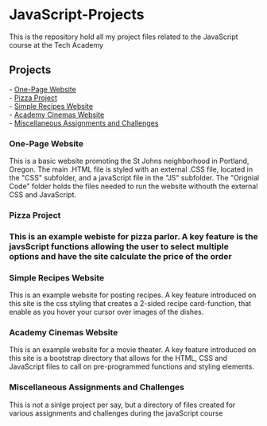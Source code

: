 # JavaScript-Projects
<p>This is the repository hold all my project files related to the JavaScript course at the Tech Academy</p>

<h2>Projects</h2>
  <p>
    - <a href="#one_page">One-Page Website</a><br>
    - <a href="#pizza">Pizza Project</a><br>
    - <a href="#simple_recipes">Simple Recipes Website</a><br>
    - <a href="#academy_cinemas">Academy Cinemas Website</a><br>
    - <a href="#misc">Miscellaneous Assignments and Challenges</a>
  </p>
  
<h3 id="one_page">One-Page Website</h3>
  <p>This is a basic website promoting the St Johns neighborhood in Portland, Oregon. The main .HTML file is styled with an external .CSS file, located in the "CSS" subfolder, and a javaScript file in the "JS" subfolder. The "Orignial Code" folder holds the files needed to run the website withouth the external CSS and JavaScript.</p>

<h3 id="pizza">Pizza Project<h3>
  <p>This is an example webiste for pizza parlor. A key feature is the javsScript functions allowing the user to select multiple options and have the site calculate the price of the order</p>

<h3 id="simple_recipes">Simple Recipes Website</h3>
  <p>This is an example website for posting recipes. A key feature introduced on this site is the css styling that creates a 2-sided recipe card-function, that enable as you hover your cursor over images of the dishes.</p>

<h3 id="academy_cinemas">Academy Cinemas Website</h3>
  <p>This is an example website for a movie theater. A key feature introduced on this site is a bootstrap directory that allows for the HTML, CSS and JavaScript files to call on pre-programmed functions and styling elements.</p>

<h3 id="misc">Miscellaneous Assignments and Challenges</h3>
  <p>This is not a sinlge project per say, but a directory of files created for various assignments and challenges during the javaScript course </p>
